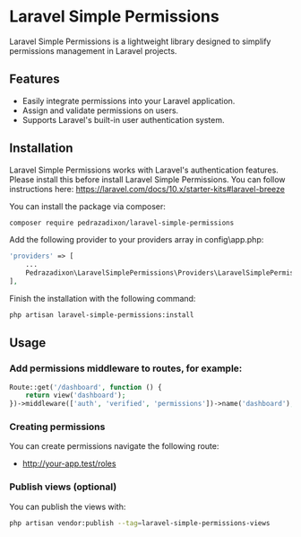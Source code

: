 # Laravel Simple Permissions

Laravel Simple Permissions is a lightweight library designed to simplify permissions management in Laravel projects.

## Features

- Easily integrate permissions into your Laravel application.
- Assign and validate permissions on users.
- Supports Laravel's built-in user authentication system.

## Installation

Laravel Simple Permissions works with Laravel's authentication features. Please install this before install Laravel Simple Permissions. You can follow instructions here: https://laravel.com/docs/10.x/starter-kits#laravel-breeze 

You can install the package via composer:

```bash
composer require pedrazadixon/laravel-simple-permissions
```

Add the following provider to your providers array in config\app.php:
    
```php
'providers' => [
    ...
    Pedrazadixon\LaravelSimplePermissions\Providers\LaravelSimplePermissionsProvider::class,
],
```

Finish the installation with the following command:

```bash
php artisan laravel-simple-permissions:install
```

## Usage

### Add **permissions** middleware to routes, for example:
```php
Route::get('/dashboard', function () {
    return view('dashboard');
})->middleware(['auth', 'verified', 'permissions'])->name('dashboard');
```


### Creating permissions

You can create permissions navigate the following route:

- http://your-app.test/roles


### Publish views (optional)

You can publish the views with:

```bash
php artisan vendor:publish --tag=laravel-simple-permissions-views
```